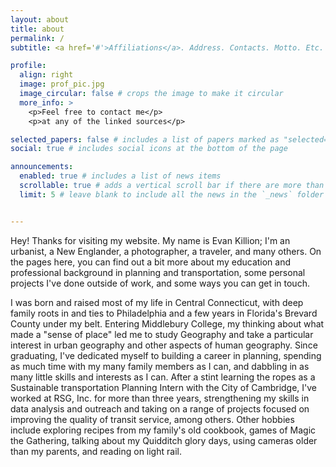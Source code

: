 ```yaml
---
layout: about
title: about
permalink: /
subtitle: <a href='#'>Affiliations</a>. Address. Contacts. Motto. Etc.

profile:
  align: right
  image: prof_pic.jpg
  image_circular: false # crops the image to make it circular
  more_info: >
    <p>Feel free to contact me</p>
    <p>at any of the linked sources</p>

selected_papers: false # includes a list of papers marked as "selected={true}"
social: true # includes social icons at the bottom of the page

announcements:
  enabled: true # includes a list of news items
  scrollable: true # adds a vertical scroll bar if there are more than 3 news items
  limit: 5 # leave blank to include all the news in the `_news` folder


---
```


Hey! Thanks for visiting my website. My name is Evan Killion; I'm an urbanist, a New Englander, a photographer, a traveler, and many others. On the pages here, you can find out a bit more about my education and professional background in planning and transportation, some personal projects I've done outside of work, and some ways you can get in touch.

I was born and raised most of my life in Central Connecticut, with deep family roots in and ties to Philadelphia and a few years in Florida's Brevard County under my belt. Entering Middlebury College, my thinking about what made a "sense of place" led me to study Geography and take a particular interest in urban geography and other aspects of human geography. Since graduating, I've dedicated myself to building a career in planning, spending as much time with my many family members as I can, and dabbling in as many little skills and interests as I can. After a stint learning the ropes as a Sustainable transportation Planning Intern with the City of Cambridge, I've worked at RSG, Inc. for more than three years, strengthening my skills in data analysis and outreach and taking on a range of projects focused on improving the quality of transit service, among others. Other hobbies include exploring recipes from my family's old cookbook, games of Magic the Gathering, talking about my Quidditch glory days, using cameras older than my parents, and reading on light rail.
